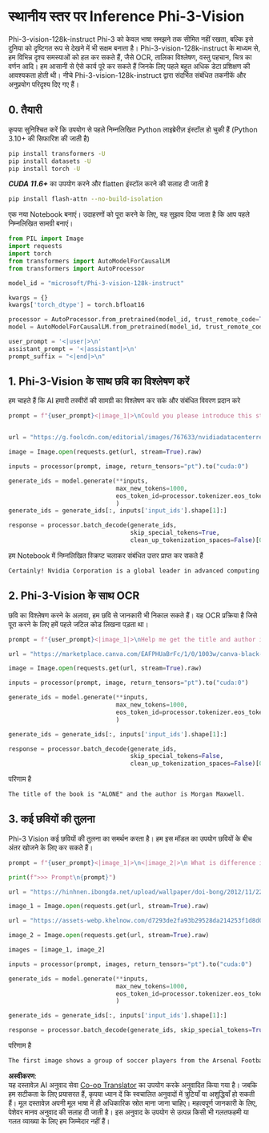 <!--
CO_OP_TRANSLATOR_METADATA:
{
  "original_hash": "110bee6270dad2ebf506d90a30b46dde",
  "translation_date": "2025-07-16T21:37:01+00:00",
  "source_file": "md/01.Introduction/03/Vision_Inference.md",
  "language_code": "hi"
}
-->
# **स्थानीय स्तर पर Inference Phi-3-Vision**

Phi-3-vision-128k-instruct Phi-3 को केवल भाषा समझने तक सीमित नहीं रखता, बल्कि इसे दुनिया को दृष्टिगत रूप से देखने में भी सक्षम बनाता है। Phi-3-vision-128k-instruct के माध्यम से, हम विभिन्न दृश्य समस्याओं को हल कर सकते हैं, जैसे OCR, तालिका विश्लेषण, वस्तु पहचान, चित्र का वर्णन आदि। हम आसानी से ऐसे कार्य पूरे कर सकते हैं जिनके लिए पहले बहुत अधिक डेटा प्रशिक्षण की आवश्यकता होती थी। नीचे Phi-3-vision-128k-instruct द्वारा संदर्भित संबंधित तकनीकें और अनुप्रयोग परिदृश्य दिए गए हैं।

## **0. तैयारी**

कृपया सुनिश्चित करें कि उपयोग से पहले निम्नलिखित Python लाइब्रेरीज़ इंस्टॉल हो चुकी हैं (Python 3.10+ की सिफारिश की जाती है)

```bash
pip install transformers -U
pip install datasets -U
pip install torch -U
```

***CUDA 11.6+*** का उपयोग करने और flatten इंस्टॉल करने की सलाह दी जाती है

```bash
pip install flash-attn --no-build-isolation
```

एक नया Notebook बनाएं। उदाहरणों को पूरा करने के लिए, यह सुझाव दिया जाता है कि आप पहले निम्नलिखित सामग्री बनाएं।

```python
from PIL import Image
import requests
import torch
from transformers import AutoModelForCausalLM
from transformers import AutoProcessor

model_id = "microsoft/Phi-3-vision-128k-instruct"

kwargs = {}
kwargs['torch_dtype'] = torch.bfloat16

processor = AutoProcessor.from_pretrained(model_id, trust_remote_code=True)
model = AutoModelForCausalLM.from_pretrained(model_id, trust_remote_code=True, torch_dtype="auto").cuda()

user_prompt = '<|user|>\n'
assistant_prompt = '<|assistant|>\n'
prompt_suffix = "<|end|>\n"
```

## **1. Phi-3-Vision के साथ छवि का विश्लेषण करें**

हम चाहते हैं कि AI हमारी तस्वीरों की सामग्री का विश्लेषण कर सके और संबंधित विवरण प्रदान करे

```python
prompt = f"{user_prompt}<|image_1|>\nCould you please introduce this stock to me?{prompt_suffix}{assistant_prompt}"


url = "https://g.foolcdn.com/editorial/images/767633/nvidiadatacenterrevenuefy2017tofy2024.png"

image = Image.open(requests.get(url, stream=True).raw)

inputs = processor(prompt, image, return_tensors="pt").to("cuda:0")

generate_ids = model.generate(**inputs, 
                              max_new_tokens=1000,
                              eos_token_id=processor.tokenizer.eos_token_id,
                              )
generate_ids = generate_ids[:, inputs['input_ids'].shape[1]:]

response = processor.batch_decode(generate_ids, 
                                  skip_special_tokens=True, 
                                  clean_up_tokenization_spaces=False)[0]
```

हम Notebook में निम्नलिखित स्क्रिप्ट चलाकर संबंधित उत्तर प्राप्त कर सकते हैं

```txt
Certainly! Nvidia Corporation is a global leader in advanced computing and artificial intelligence (AI). The company designs and develops graphics processing units (GPUs), which are specialized hardware accelerators used to process and render images and video. Nvidia's GPUs are widely used in professional visualization, data centers, and gaming. The company also provides software and services to enhance the capabilities of its GPUs. Nvidia's innovative technologies have applications in various industries, including automotive, healthcare, and entertainment. The company's stock is publicly traded and can be found on major stock exchanges.
```

## **2. Phi-3-Vision के साथ OCR**

छवि का विश्लेषण करने के अलावा, हम छवि से जानकारी भी निकाल सकते हैं। यह OCR प्रक्रिया है जिसे पूरा करने के लिए हमें पहले जटिल कोड लिखना पड़ता था।

```python
prompt = f"{user_prompt}<|image_1|>\nHelp me get the title and author information of this book?{prompt_suffix}{assistant_prompt}"

url = "https://marketplace.canva.com/EAFPHUaBrFc/1/0/1003w/canva-black-and-white-modern-alone-story-book-cover-QHBKwQnsgzs.jpg"

image = Image.open(requests.get(url, stream=True).raw)

inputs = processor(prompt, image, return_tensors="pt").to("cuda:0")

generate_ids = model.generate(**inputs, 
                              max_new_tokens=1000,
                              eos_token_id=processor.tokenizer.eos_token_id,
                              )

generate_ids = generate_ids[:, inputs['input_ids'].shape[1]:]

response = processor.batch_decode(generate_ids, 
                                  skip_special_tokens=False, 
                                  clean_up_tokenization_spaces=False)[0]

```

परिणाम है

```txt
The title of the book is "ALONE" and the author is Morgan Maxwell.
```

## **3. कई छवियों की तुलना**

Phi-3 Vision कई छवियों की तुलना का समर्थन करता है। हम इस मॉडल का उपयोग छवियों के बीच अंतर खोजने के लिए कर सकते हैं।

```python
prompt = f"{user_prompt}<|image_1|>\n<|image_2|>\n What is difference in this two images?{prompt_suffix}{assistant_prompt}"

print(f">>> Prompt\n{prompt}")

url = "https://hinhnen.ibongda.net/upload/wallpaper/doi-bong/2012/11/22/arsenal-wallpaper-free.jpg"

image_1 = Image.open(requests.get(url, stream=True).raw)

url = "https://assets-webp.khelnow.com/d7293de2fa93b29528da214253f1d8d0/news/uploads/2021/07/Arsenal-1024x576.jpg.webp"

image_2 = Image.open(requests.get(url, stream=True).raw)

images = [image_1, image_2]

inputs = processor(prompt, images, return_tensors="pt").to("cuda:0")

generate_ids = model.generate(**inputs, 
                              max_new_tokens=1000,
                              eos_token_id=processor.tokenizer.eos_token_id,
                              )

generate_ids = generate_ids[:, inputs['input_ids'].shape[1]:]

response = processor.batch_decode(generate_ids, skip_special_tokens=True, clean_up_tokenization_spaces=False)[0]
```

परिणाम है

```txt
The first image shows a group of soccer players from the Arsenal Football Club posing for a team photo with their trophies, while the second image shows a group of soccer players from the Arsenal Football Club celebrating a victory with a large crowd of fans in the background. The difference between the two images is the context in which the photos were taken, with the first image focusing on the team and their trophies, and the second image capturing a moment of celebration and victory.
```

**अस्वीकरण**:  
यह दस्तावेज़ AI अनुवाद सेवा [Co-op Translator](https://github.com/Azure/co-op-translator) का उपयोग करके अनुवादित किया गया है। जबकि हम सटीकता के लिए प्रयासरत हैं, कृपया ध्यान दें कि स्वचालित अनुवादों में त्रुटियाँ या अशुद्धियाँ हो सकती हैं। मूल दस्तावेज़ अपनी मूल भाषा में ही अधिकारिक स्रोत माना जाना चाहिए। महत्वपूर्ण जानकारी के लिए, पेशेवर मानव अनुवाद की सलाह दी जाती है। इस अनुवाद के उपयोग से उत्पन्न किसी भी गलतफहमी या गलत व्याख्या के लिए हम जिम्मेदार नहीं हैं।
